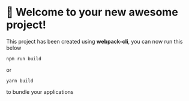# 🚀 Welcome to your new awesome project!

This project has been created using **webpack-cli**, you can now run this below

```
npm run build
```

or

```
yarn build
```

to bundle your applications
